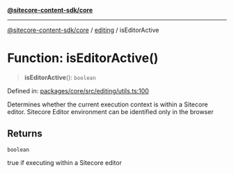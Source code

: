 [**@sitecore-content-sdk/core**](../../README.md)

***

[@sitecore-content-sdk/core](../../README.md) / [editing](../README.md) / isEditorActive

# Function: isEditorActive()

> **isEditorActive**(): `boolean`

Defined in: [packages/core/src/editing/utils.ts:100](https://github.com/Sitecore/content-sdk/blob/bfe672d212140ef15b86f850b9fb38de51521218/packages/core/src/editing/utils.ts#L100)

Determines whether the current execution context is within a Sitecore editor.
Sitecore Editor environment can be identified only in the browser

## Returns

`boolean`

true if executing within a Sitecore editor
